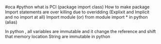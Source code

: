 #oca #python
what is PCI (package import class)
How to make package
Import statements are over killing due to overidding (Explixit and Implicit and no import at all)
Import module (or) from module import * in python (alias)

In python , all variables are immutable and it change the reference and shift that memory location 
String are immutable in python